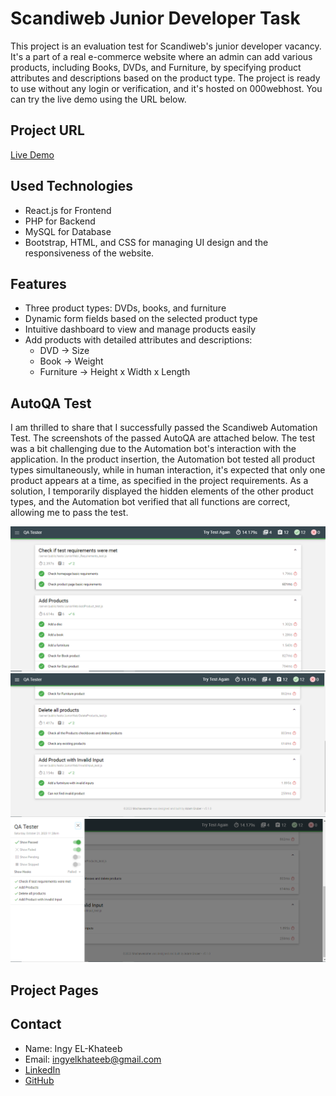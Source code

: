 # Scandiweb Junior Developer Task

This project is an evaluation test for Scandiweb's junior developer vacancy. It's a part of a real e-commerce website where an admin can add various products, including Books, DVDs, and Furniture, by specifying product attributes and descriptions based on the product type. The project is ready to use without any login or verification, and it's hosted on 000webhost. You can try the live demo using the URL below.

## Project URL
[Live Demo](https://testingscandi.000webhostapp.com)

## Used Technologies
- React.js for Frontend
- PHP for Backend
- MySQL for Database
- Bootstrap, HTML, and CSS for managing UI design and the responsiveness of the website.

## Features
- Three product types: DVDs, books, and furniture
- Dynamic form fields based on the selected product type
- Intuitive dashboard to view and manage products easily
- Add products with detailed attributes and descriptions:
  - DVD -> Size
  - Book -> Weight
  - Furniture -> Height x Width x Length

## AutoQA Test
I am thrilled to share that I successfully passed the Scandiweb Automation Test. The screenshots of the passed AutoQA are attached below. The test was a bit challenging due to the Automation bot's interaction with the application. In the product insertion, the Automation bot tested all product types simultaneously, while in human interaction, it's expected that only one product appears at a time, as specified in the project requirements. As a solution, I temporarily displayed the hidden elements of the other product types, and the Automation bot verified that all functions are correct, allowing me to pass the test.

![Screenshot 1](/bot%20test-1.PNG)
![Screenshot 2](/bot%20test-2.PNG)
![Screenshot 3](/bot%20test-3.PNG)

## Project Pages


## Contact
- Name: Ingy EL-Khateeb
- Email: ingyelkhateeb@gmail.com
- [LinkedIn](https://www.linkedin.com/in/ingy-el-khateeb/)
- [GitHub](https://github.com/ingyelkhateeb)

